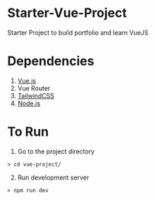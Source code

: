 # Starter-Vue-Project
Starter Project to build portfolio and learn VueJS

# Dependencies
1. [Vue.js](https://vuejs.org/)
2. Vue Router
3. [TailwindCSS](https://tailwindcss.com/)
4. [Node.js](https://nodejs.org/en/)

# To Run
1. Go to the project directory
```
> cd vue-project/
```
2. Run development server
```
> npm run dev
```